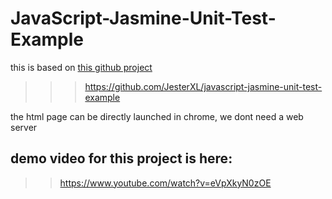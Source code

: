 JavaScript-Jasmine-Unit-Test-Example
====================================


this is based on [this github project](https://github.com/JesterXL/javascript-jasmine-unit-test-example) 
>>>https://github.com/JesterXL/javascript-jasmine-unit-test-example

the html page can be directly launched in chrome, we dont need a web server

## demo video for this project is here:
>>https://www.youtube.com/watch?v=eVpXkyN0zOE
